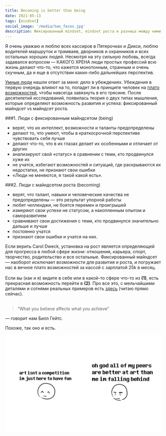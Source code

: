 ```yaml
---
title: ​​Becoming is better than being
date: 2021-05-13
tags: [mindset]
social_image: '/media/two_faces.jpg'
description: Фиксированный mindset, mindset роста и разница между ними. Оказывается, быть в майндсете роста гораздо круче.
---
```


Я очень уважаю и люблю всех кассиров в Пятерочках и Дикси, люблю водителей маршруток и трамваев, дворников и охранников и всех остальных хороших людей. Несмотря на эту сильную любовь, всегда задавался вопросом — КАКОГО ХРЕНА люди простых профессий всю жизнь делают что-то, что кажется монотонным, странным и очень скучным, да и еще в отсутствии каких-либо дальнейших перспектив.

[Умные люди](https://en.wikipedia.org/wiki/Carol_Dweck) нашли ответ за меня: дело в убеждениях. Убеждения в первую очередь влияют на то, попадет ли в принципе человек на [плато возможностей](https://textarchive.ru/images/515/1029411/17f36dc9.jpg), чтобы навсегда завязнуть в его трясине. После десятилетий исследований, появилась теория о двух типах мышления, которые определяют возможность развития и успеха: фиксированный майндсет vs майндсет роста.

###1. Люди с фиксированным майндсетом (being)

- верят, что их интеллект, возможности и таланты предопределены
- делают то, что умеют, чтобы в краткосрочной перспективе чувствовать себя лучше
- делают что-то, что в их глазах делает их особенными и отличает от других
- анализируют свой «статус» в сравнении с теми, кто продвинулся хуже их
- не учатся, избегают возможностей и ситуаций, где раскрываются их недостатки, не признают свои ошибки
- «Люди не меняются, я такой какой есть».

###2. Люди с майндсетом роста (becoming)

- верят, что талант, навыки и человеческие качества не предопределены — это результат упорной работы
- любят челленджи, не боятся перемен и проигрышей
- измеряют свои успехи не статусом, а накопленным опытом и саморазвитием
- сравнивают свои достижения с теми, кто продвинулся значительно дальше и лучше
- постоянно учатся
- признают свои ошибки и учатся на них.

Если верить Carol Dweck, установка на рост является определяющей для прогресса в любой сфере жизни: отношения, карьера, спорт, творчество, родительство и все остальные. Фиксированный майндсет — наоборот исключает возможности для развития и роста, и погружает нас в вечное плато возможностей за кассой с зарплатой 25k в месяц.
<br><br>
Если вы (как и я) видите в себе или в какой-то сфере что-то из **(1)**, есть прекрасная возможность перейти в **(2)**. Про все это, с мельчайшими деталями и сотнями реальных примеров есть [здесь](https://www.amazon.com/Mindset-Psychology-Carol-S-Dweck/dp/0345472322/ref=sr_1_2?dchild=1&keywords=carol+dweck&qid=1620775019&sr=8-2) (читаю прямо сейчас).
<br><br>
> “What you believe affects what you achieve”

— говорит нам Билл Гейтс. 

Похоже, так оно и есть.

![two faces](/media/two_faces.jpg)